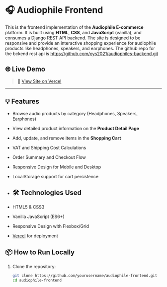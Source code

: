 # 🎧 Audiophile Frontend

This is the frontend implementation of the **Audiophile E-commerce** platform. It is built using **HTML**, **CSS**, and **JavaScript** (vanilla), and consumes a Django REST API backend. The site is designed to be responsive and provide an interactive shopping experience for audiophile products like headphones, speakers, and earphones.
The github repo for the bckend rest api is https://github.com/oys2021/audiophiles-backend.git
## 🌐 Live Demo

> 🚀 [View Site on Vercel](https://audiophile-sooty-iota.vercel.app/)  

---

## 💡 Features

- Browse audio products by category (Headphones, Speakers, Earphones)
- View detailed product information on the **Product Detail Page**
- Add, update, and remove items in the **Shopping Cart**
- VAT and Shipping Cost Calculations
- Order Summary and Checkout Flow
- Responsive Design for Mobile and Desktop
- LocalStorage support for cart persistence

- ## 🛠 Technologies Used

- HTML5 & CSS3
- Vanilla JavaScript (ES6+)
- Responsive Design with Flexbox/Grid
- [Vercel](https://vercel.com) for deployment

## 📦 How to Run Locally

1. Clone the repository:

   ```bash
   git clone https://github.com/yourusername/audiophile-frontend.git
   cd audiophile-frontend

